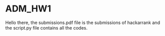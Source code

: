 # ADM_HW1
Hello there, the submissions.pdf file is the submissions of hackarrank and the script.py file contains all the codes.
